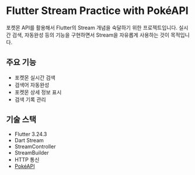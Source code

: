 # Flutter Stream Practice with PokéAPI

포켓몬 API를 활용해서 Flutter의 Stream 개념을 숙달하기 위한 프로젝트입니다.
실시간 검색, 자동완성 등의 기능을 구현하면서 Stream을 자유롭게 사용하는 것이 목적입니다.

## 주요 기능

- 포켓몬 실시간 검색
- 검색어 자동완성
- 포켓몬 상세 정보 표시
- 검색 기록 관리

## 기술 스택

- Flutter 3.24.3
- Dart Stream
- StreamController
- StreamBuilder
- HTTP 통신
- [PokéAPI](https://pokeapi.co/)
